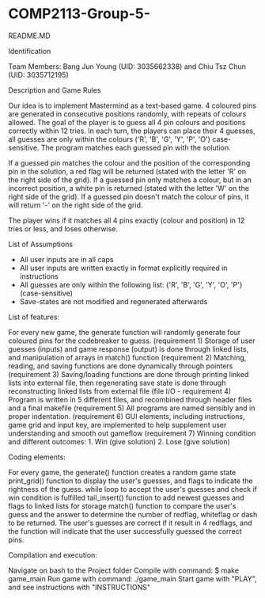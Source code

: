 # COMP2113-Group-5-
README.MD

Identification

Team Members: Bang Jun Young (UID: 3035662338) and Chiu Tsz Chun (UID: 3035712195)


Description and Game Rules

Our idea is to implement Mastermind as a text-based game. 4 coloured pins are generated in consecutive positions randomly, with repeats of colours allowed. The goal of the player is to guess all 4 pin colours and positions correctly within 12 tries. In each turn, the players can place their 4 guesses, all guesses are only within the colours ('R', 'B', 'G', 'Y', 'P', 'O') case-sensitive. The program matches each guessed pin with the solution.

If a guessed pin matches the colour and the position of the corresponding pin in the solution, a red flag will be returned (stated with the letter 'R' on the right side of the grid). If a guessed pin only matches a colour, but in an incorrect position, a white pin is returned (stated with the letter 'W' on the right side of the grid). If a guessed pin doesn't match the colour of pins, it will return '-' on the right side of the grid.

The player wins if it matches all 4 pins exactly (colour and position) in 12 tries or less, and loses otherwise.


List of Assumptions

- All user inputs are in all caps
- All user inputs are written exactly in format explicitly required in instructions
- All guesses are only within the following list: {'R', 'B', 'G', 'Y', 'O', 'P'} (case-sensitive)
- Save-states are not modified and regenerated afterwards


List of features:

For every new game, the generate function will randomly generate four coloured pins for the codebreaker to guess. (requirement 1)
Storage of user guesses (inputs) and game response (output) is done through linked lists, and manipulation of arrays in match() function (requirement 2)
Matching, reading, and saving functions are done dynamically through pointers (requirement 3)
Saving/loading functions are done through printing linked lists into external file, then regenerating save state is done through reconstructing linked lists from external file (file I/O - requirement 4)
Program is written in 5 different files, and recombined through header files and a final makefile (requirement 5)
All programs are named sensibly and in proper indentation. (requirement 6)
GUI elements, including instructions, game grid and input key, are implemented to help supplement user understanding and smooth out gameflow (requirement 7)
Winning condition and different outcomes: 1. Win (give solution) 2. Lose (give solution)


Coding elements:

For every game, the generate() function creates a random game state
print_grid() function to display the user's guesses, and flags to indicate the rightness of the guess.
while loop to accept the user's guesses and check if win condition is fulfilled
tail_insert() function to add newest guesses and flags to linked lists for storage
match() function to compare the user's guess and the answer to determine the number of redflag, whiteflag or dash to be returned. The user's guesses are correct if it result in 4 redflags, and the function will indicate that the user successfully guessed the correct pins.


Compilation and execution:

Navigate on bash to the Project folder
Compile with command: $ make game_main
Run game with command: ./game_main
Start game with "PLAY", and see instructions with "INSTRUCTIONS"
